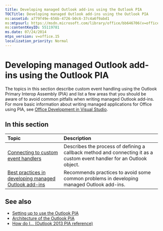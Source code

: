 ```yaml
---
title: Developing managed Outlook add-ins using the Outlook PIA
TOCTitle: Developing managed Outlook add-ins using the Outlook PIA
ms:assetid: a779f49e-656b-4726-b0c6-37c4a6f9abd1
ms:mtpsurl: https://msdn.microsoft.com/library/office/bb646706(v=office.15)
ms:contentKeyID: 55119781
ms.date: 07/24/2014
mtps_version: v=office.15
localization_priority: Normal
---
```


# Developing managed Outlook add-ins using the Outlook PIA

The topics in this section describe custom event handling using the Outlook Primary Interop Assembly (PIA) and list a few areas that you should be aware of to avoid common pitfalls when writing managed Outlook add-ins. For more basic information about writing managed applications for Office using PIA, see [Office Development in Visual Studio](https://docs.microsoft.com/visualstudio/vsto/office-and-sharepoint-development-in-visual-studio?view=vs-2017).

## In this section

|Topic|Description|
|:----|:----------|
|[Connecting to custom event handlers](connecting-to-custom-event-handlers.md) |Describes the process of defining a callback method and connecting it as a custom event handler for an Outlook object.|
|[Best practices in developing managed Outlook add-ins](best-practices-in-developing-managed-outlook-add-ins.md) |Recommends practices to avoid some common problems in developing managed Outlook add-ins.

## See also

- [Setting up to use the Outlook PIA](setting-up-to-use-the-outlook-pia.md)
- [Architecture of the Outlook PIA](architecture-of-the-outlook-pia.md)
- [How do I... (Outlook 2013 PIA reference)](how-do-i-outlook-2013-pia-reference.md)

